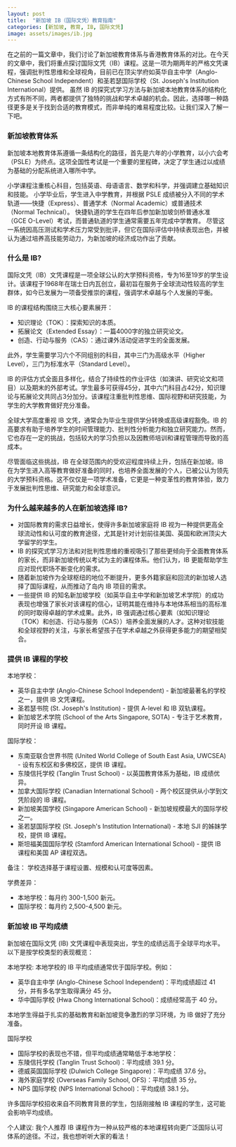 ```yaml
---
layout: post
title:  "新加坡 IB（国际文凭）教育指南"
categories: [新加坡, 教育, IB, 国际文凭]
image: assets/images/ib.jpg
---
```


在之前的一篇文章中，我们讨论了新加坡教育体系与香港教育体系的对比。在今天的文章中，我们将重点探讨国际文凭（IB）课程。这是一项为期两年的严格文凭课程，强调批判性思维和全球视角，目前已在顶尖学府如英华自主中学（Anglo-Chinese School Independent）和圣若瑟国际学校（St. Joseph's Institution International）提供。 虽然 IB 的探究式学习方法与新加坡本地教育体系的结构化方式有所不同，两者都提供了独特的挑战和学术卓越的机会。因此，选择哪一种路径更多是关于找到合适的教育模式，而非单纯的难易程度比较。让我们深入了解一下吧。

### 新加坡教育体系

新加坡本地教育体系遵循一条结构化的路径，首先是六年的小学教育，以小六会考（PSLE）为终点。这项全国性考试是一个重要的里程碑，决定了学生通过以成绩为基础的分配系统进入哪所中学。

小学课程注重核心科目，包括英语、母语语言、数学和科学，并强调建立基础知识和技能。
小学毕业后，学生进入中学教育，并根据 PSLE 成绩被分入不同的学术轨道——快捷（Express）、普通学术（Normal Academic）或普通技术（Normal Technical）。
快捷轨道的学生在四年后参加新加坡剑桥普通水准（GCE O-Level）考试，而普通轨道的学生通常需要五年完成中学教育。
尽管这一系统因高压测试和学术压力常受到批评，但它在国际评估中持续表现出色，并被认为通过培养高技能劳动力，为新加坡的经济成功作出了贡献。

### 什么是 IB?

国际文凭（IB）文凭课程是一项全球公认的大学预科资格，专为16至19岁的学生设计。该课程于1968年在瑞士日内瓦创立，最初旨在服务于全球流动性较高的学生群体，如今已发展为一项备受推崇的课程，强调学术卓越与个人发展的平衡。

IB 的课程结构围绕三大核心要素展开：
+ 知识理论（TOK）：探索知识的本质。
+ 拓展论文（Extended Essay）：一篇4000字的独立研究论文。
+ 创造、行动与服务（CAS）：通过课外活动促进学生的全面发展。

此外，学生需要学习六个不同组别的科目，其中三门为高级水平（Higher Level），三门为标准水平（Standard Level）。

IB 的评估方式全面且多样化，结合了持续性的作业评估（如演讲、研究论文和项目）以及期末的外部考试。学生最多可获得45分，其中六门科目占42分，知识理论与拓展论文共同占3分加分。该课程注重批判性思维、国际视野和研究技能，为学生的大学教育做好充分准备。

全球大学高度重视 IB 文凭，通常会为毕业生提供学分转换或高级课程豁免。IB 的高要求有助于培养学生的时间管理能力、批判性分析能力和独立研究能力。然而，它也存在一定的挑战，包括较大的学习负担以及因教师培训和课程管理而导致的高成本。

尽管面临这些挑战，IB 在全球范围内的受欢迎程度持续上升，包括在新加坡。IB 在为学生进入高等教育做好准备的同时，也培养全面发展的个人，已被公认为领先的大学预科资格。这不仅仅是一项学术准备，它更是一种变革性的教育体验，致力于发展批判性思维、研究能力和全球意识。

### 为什么越来越多的人在新加坡选择 IB?

+ 对国际教育的需求日益增长，使得许多新加坡家庭将 IB 视为一种提供更高全球流动性和认可度的教育途径，尤其是针对计划前往美国、英国和欧洲顶尖大学留学的学生。
+ IB 的探究式学习方法和对批判性思维的重视吸引了那些更倾向于全面教育体系的家长，而非新加坡传统以考试为主的课程体系。他们认为，IB 更能帮助学生应对现代职场不断变化的需求。
+ 随着新加坡作为全球枢纽的地位不断提升，更多外籍家庭和回流的新加坡人选择了国际课程，从而推动了岛内 IB 项目的需求。
+ 一些提供 IB 的知名新加坡学校（如英华自主中学和新加坡艺术学院）的成功表现也增强了家长对该课程的信心，证明其能在维持与本地体系相当的高标准的同时取得卓越的学术成果。此外，IB 强调通过核心要素（如知识理论（TOK）和创造、行动与服务（CAS））培养全面发展的人才。这种对软技能和全球视野的关注，与家长希望孩子在学术卓越之外获得更多能力的期望相契合。

### 提供 IB 课程的学校

本地学校：
+ 英华自主中学 (Anglo-Chinese School Independent) - 新加坡最著名的学校之一，提供 IB 文凭课程。
+ 圣若瑟书院 (St. Joseph's Institution) - 提供 A-level 和 IB 双轨课程。
+ 新加坡艺术学院 (School of the Arts Singapore, SOTA) - 专注于艺术教育，同时开设 IB 课程。

国际学校：
+ 东南亚联合世界书院 (United World College of South East Asia, UWCSEA) - 设有东校区和多佛校区，提供 IB 课程。
+ 东陵信托学校 (Tanglin Trust School) - 以英国教育体系为基础，IB 成绩优异。
+ 加拿大国际学校 (Canadian International School) - 两个校区提供从小学到文凭阶段的 IB 课程。
+ 新加坡美国学校 (Singapore American School) - 新加坡规模最大的国际学校之一。
+ 圣若瑟国际学校 (St. Joseph's Institution International) - 本地 SJI 的姊妹学校，提供 IB 课程。
+ 斯坦福美国国际学校 (Stamford American International School) - 提供 IB 课程和美国 AP 课程双选。

备注： 学校选择基于课程设置、规模和认可度等因素。

学费差异：
+ 本地学校：每月约 300-1,500 新元。
+ 国际学校：每月约 2,500-4,500 新元。

### 新加坡 IB 平均成绩

新加坡在国际文凭 (IB) 文凭课程中表现突出，学生的成绩远高于全球平均水平。以下是按学校类型的表现概览：

本地学校: 本地学校的 IB 平均成绩通常优于国际学校。例如：
+ 英华自主中学 (Anglo-Chinese School Independent)：平均成绩超过 41 分，并有多名学生取得满分 45 分。
+ 华中国际学校 (Hwa Chong International School)：成绩经常高于 40 分。

本地学生得益于扎实的基础教育和新加坡竞争激烈的学习环境，为 IB 做好了充分准备。

国际学校
+ 国际学校的表现也不错，但平均成绩通常略低于本地学校：
+ 东陵信托学校 (Tanglin Trust School)：平均成绩 39.1 分。
+ 德威英国国际学校 (Dulwich College Singapore)：平均成绩 37.6 分。
+ 海外家庭学校 (Overseas Family School, OFS)：平均成绩 35 分。
+ NPS 国际学校 (NPS International School)：平均成绩 38.1 分。

许多国际学校招收来自不同教育背景的学生，包括刚接触 IB 课程的学生，这可能会影响平均成绩。

个人建议: 我个人推荐 IB 课程作为一种从较严格的本地课程转向更广泛国际认可体系的途径。不过，我也想听听大家的看法！
